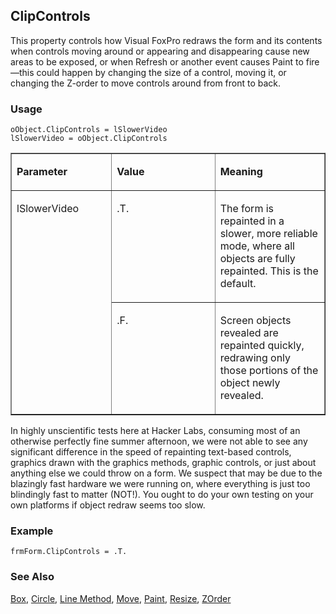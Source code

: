 ## ClipControls

This property controls how Visual FoxPro redraws the form and its contents when controls moving around or appearing and disappearing cause new areas to be exposed, or when Refresh or another event causes Paint to fire&mdash;this could happen by changing the size of a control, moving it, or changing the Z-order to move controls around from front to back.

### Usage

```foxpro
oObject.ClipControls = lSlowerVideo
lSlowerVideo = oObject.ClipControls
```
<table border cellspacing=0 cellpadding=0 width=100%>
<tr>
  <td width=32% valign=top>
  <p><b>Parameter</b></p>
  </td>
  <td width=23% valign=top>
  <p><b>Value</b></p>
  </td>
  <td width=45% valign=top>
  <p><b>Meaning</b></p>
  </td>
 </tr>
<tr>
  <td width=32% rowspan=2 valign=top>
  <p>lSlowerVideo</p>
  </td>
  <td width=23% valign=top>
  <p>.T.</p>
  </td>
  <td width=45% valign=top>
  <p>The form is repainted in a slower, more reliable mode, where all objects are fully repainted. This is the default.</p>
  </td>
 </tr>
<tr>
  <td width=33% valign=top>
  <p>.F.</p>
  </td>
  <td width=67% valign=top>
  <p>Screen objects revealed are repainted quickly, redrawing only those portions of the object newly revealed.</p>
  </td>
 </tr>
</table>

In highly unscientific tests here at Hacker Labs, consuming most of an otherwise perfectly fine summer afternoon, we were not able to see any significant difference in the speed of repainting text-based controls, graphics drawn with the graphics methods, graphic controls, or just about anything else we could throw on a form. We suspect that may be due to the blazingly fast hardware we were running on, where everything is just too blindingly fast to matter (NOT!). You ought to do your own testing on your own platforms if object redraw seems too slow.

### Example

```foxpro
frmForm.ClipControls = .T.
```
### See Also

[Box](s4g443.md), [Circle](s4g443.md), [Line Method](s4g443.md), [Move](s4g610.md), [Paint](s4g595.md), [Resize](s4g562.md), [ZOrder](s4g569.md)
